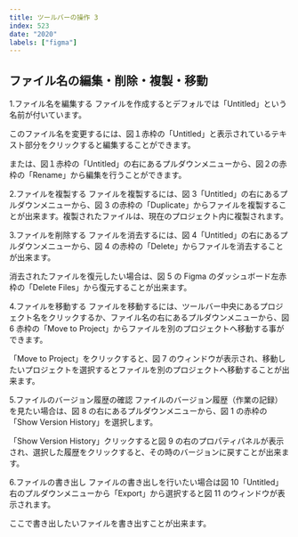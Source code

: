 ```yaml
---
title: ツールバーの操作 3
index: 523
date: "2020"
labels: ["figma"]
---
```


## ファイル名の編集・削除・複製・移動

1.ファイル名を編集する
ファイルを作成するとデフォルでは「Untitled」という名前が付いています。

このファイル名を変更するには、図１赤枠の「Untitled」と表示されているテキスト部分をクリックすると編集することができます。

または、図１赤枠の「Untitled」の右にあるプルダウンメニューから、図２の赤枠の「Rename」から編集を行うことができます。

2.ファイルを複製する
ファイルを複製するには、図 3「Untitled」の右にあるプルダウンメニューから、図 3 の赤枠の「Duplicate」からファイルを複製することが出来ます。複製されたファイルは、現在のプロジェクト内に複製されます。

3.ファイルを削除する
ファイルを消去するには、図 4「Untitled」の右にあるプルダウンメニューから、図 4 の赤枠の「Delete」からファイルを消去することが出来ます。

消去されたファイルを復元したい場合は、図 5 の Figma のダッシュボード左赤枠の「Delete Files」から復元することが出来ます。

4.ファイルを移動する
ファイルを移動するには、ツールバー中央にあるプロジェクト名をクリックするか、ファイル名の右にあるプルダウンメニューから、図 6 赤枠の「Move to Project」からファイルを別のプロジェクトへ移動する事ができます。

「Move to Project」をクリックすると、図 7 のウィンドウが表示され、移動したいプロジェクトを選択するとファイルを別のプロジェクトへ移動することが出来ます。

5.ファイルのバージョン履歴の確認
ファイルのバージョン履歴（作業の記録）を見たい場合は、図 8 の右にあるプルダウンメニューから、図 1 の赤枠の「Show Version History」を選択します。

「Show Version History」クリックすると図 9 の右のプロパティパネルが表示され、選択した履歴をクリックすると、その時のバージョンに戻すことが出来ます。

6.ファイルの書き出し
ファイルの書き出しを行いたい場合は図 10「Untitled」右のプルダウンメニューから「Export」から選択すると図 11 のウィンドウが表示されます。

ここで書き出したいファイルを書き出すことが出来ます。
